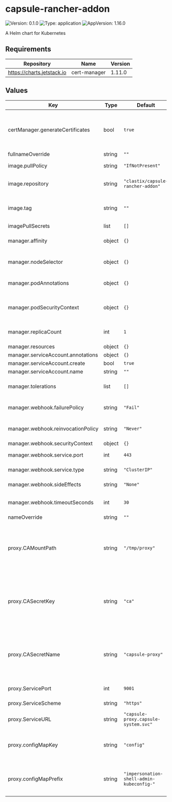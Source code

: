 # capsule-rancher-addon

![Version: 0.1.0](https://img.shields.io/badge/Version-0.1.0-informational?style=flat-square) ![Type: application](https://img.shields.io/badge/Type-application-informational?style=flat-square) ![AppVersion: 1.16.0](https://img.shields.io/badge/AppVersion-1.16.0-informational?style=flat-square)

A Helm chart for Kubernetes

## Requirements

| Repository | Name | Version |
|------------|------|---------|
| https://charts.jetstack.io | cert-manager | 1.11.0 |

## Values

| Key | Type | Default | Description |
|-----|------|---------|-------------|
| certManager.generateCertificates | bool | `true` | Specifies whether webhook certificates should be generated using cert-manager |
| fullnameOverride | string | `""` |  |
| image.pullPolicy | string | `"IfNotPresent"` | Set the image pull policy. |
| image.repository | string | `"clastix/capsule-rancher-addon"` | Set the image repository of the capsule. |
| image.tag | string | `""` | Overrides the image tag whose default is the chart appVersion. |
| imagePullSecrets | list | `[]` |  |
| manager.affinity | object | `{}` | The affinity to be applied to the manager pod. |
| manager.nodeSelector | object | `{}` | The nodeSelector to be applied to the manager pod. |
| manager.podAnnotations | object | `{}` | The annotations to be applied to the manager pod. |
| manager.podSecurityContext | object | `{}` | The security context to be applied to the manager pod. |
| manager.replicaCount | int | `1` | The number of replicas of the manager. |
| manager.resources | object | `{}` |  |
| manager.serviceAccount.annotations | object | `{}` |  |
| manager.serviceAccount.create | bool | `true` |  |
| manager.serviceAccount.name | string | `""` |  |
| manager.tolerations | list | `[]` | The tolerations to be applied to the manager pod. |
| manager.webhook.failurePolicy | string | `"Fail"` | The mutating webhook failurePolicy |
| manager.webhook.reinvocationPolicy | string | `"Never"` | ReinvocationPolicy of the mutating webhook |
| manager.webhook.securityContext | object | `{}` |  |
| manager.webhook.service.port | int | `443` | The webhook service port |
| manager.webhook.service.type | string | `"ClusterIP"` | The webhook service type |
| manager.webhook.sideEffects | string | `"None"` | SideEffects of the mutating webhook |
| manager.webhook.timeoutSeconds | int | `30` | Timeout in seconds for the mutating webhook |
| nameOverride | string | `""` |  |
| proxy.CAMountPath | string | `"/tmp/proxy"` | The path in the webhook container to the certificate file of the Certificate Authority that signed the proxy certificate. |
| proxy.CASecretKey | string | `"ca"` | The key in the secret that contains the certificate file of the Certificate Authority that signed the proxy certificate. |
| proxy.CASecretName | string | `"capsule-proxy"` | The name of the secret that contains the certificate file of the Certificate Authority that signed the proxy certificate. |
| proxy.ServicePort | int | `9001` | The port of the proxy Service. |
| proxy.ServiceScheme | string | `"https"` | The scheme of the proxy Service. |
| proxy.ServiceURL | string | `"capsule-proxy.capsule-system.svc"` | The URL of the proxy Service. |
| proxy.configMapKey | string | `"config"` | The key in the ConfigMap that contains the kubeconfig for the proxy. |
| proxy.configMapPrefix | string | `"impersonation-shell-admin-kubeconfig-"` | The name prefix of the ConfigMap that contains the kubeconfig for the proxy. |

